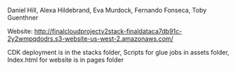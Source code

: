 Daniel Hill, Alexa Hildebrand, Eva Murdock, Fernando Fonseca, Toby Guenthner 

Website: http://finalcloudprojectv2stack-finaldataca7db91c-2y2wmpqdodrs.s3-website-us-west-2.amazonaws.com/

CDK deployment is in the stacks folder, Scripts for glue jobs in assets folder, Index.html for website is in pages folder
